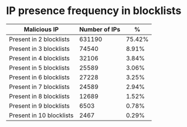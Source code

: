 # IP presence frequency in blocklists
| Malicious IP | Number of IPs | % |
|----|----|----|
| Present in 2 blocklists | 631190 | 75.42% |
| Present in 3 blocklists | 74540 | 8.91% |
| Present in 4 blocklists | 32106 | 3.84% |
| Present in 5 blocklists | 25589 | 3.06% |
| Present in 6 blocklists | 27228 | 3.25% |
| Present in 7 blocklists | 24589 | 2.94% |
| Present in 8 blocklists | 12689 | 1.52% |
| Present in 9 blocklists | 6503 | 0.78% |
| Present in 10 blocklists | 2467 | 0.29% |

